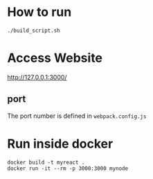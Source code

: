 # How to run
```
./build_script.sh
```

# Access Website

http://127.0.0.1:3000/

## port
The port number is defined in `webpack.config.js`

# Run inside docker
```
docker build -t myreact .
docker run -it --rm -p 3000:3000 mynode
```



